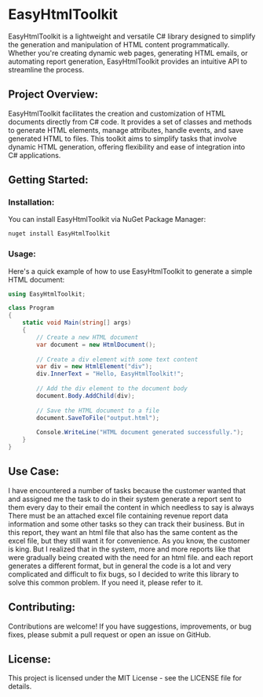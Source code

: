 # EasyHtmlToolkit

EasyHtmlToolkit is a lightweight and versatile C# library designed to simplify the generation and manipulation of HTML content programmatically. Whether you're creating dynamic web pages, generating HTML emails, or automating report generation, EasyHtmlToolkit provides an intuitive API to streamline the process.

## Project Overview:

EasyHtmlToolkit facilitates the creation and customization of HTML documents directly from C# code. It provides a set of classes and methods to generate HTML elements, manage attributes, handle events, and save generated HTML to files. This toolkit aims to simplify tasks that involve dynamic HTML generation, offering flexibility and ease of integration into C# applications.

## Getting Started:

### Installation:

You can install EasyHtmlToolkit via NuGet Package Manager:

```bash
nuget install EasyHtmlToolkit
```

### Usage:

Here's a quick example of how to use EasyHtmlToolkit to generate a simple HTML document:

```csharp
using EasyHtmlToolkit;

class Program
{
    static void Main(string[] args)
    {
        // Create a new HTML document
        var document = new HtmlDocument();
        
        // Create a div element with some text content
        var div = new HtmlElement("div");
        div.InnerText = "Hello, EasyHtmlToolkit!";
        
        // Add the div element to the document body
        document.Body.AddChild(div);
        
        // Save the HTML document to a file
        document.SaveToFile("output.html");
        
        Console.WriteLine("HTML document generated successfully.");
    }
}
```

## Use Case:

I have encountered a number of tasks because the customer wanted that and assigned me the task to do in their system generate a report sent to them every day to their email the content in which needless to say is always There must be an attached excel file containing revenue report data information and some other tasks so they can track their business. But in this report, they want an html file that also has the same content as the excel file, but they still want it for convenience. As you know, the customer is king. But I realized that in the system, more and more reports like that were gradually being created with the need for an html file. and each report generates a different format, but in general the code is a lot and very complicated and difficult to fix bugs, so I decided to write this library to solve this common problem. If you need it, please refer to it.

## Contributing:

Contributions are welcome! If you have suggestions, improvements, or bug fixes, please submit a pull request or open an issue on GitHub.

## License:

This project is licensed under the MIT License - see the LICENSE file for details.
